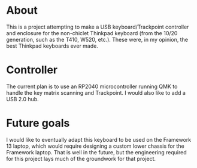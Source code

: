 # About

This is a project attempting to make a USB keyboard/Trackpoint controller and enclosure for the non-chiclet Thinkpad keyboard (from the 10/20 generation, such as the T410, W520, etc.). These were, in my opinion, the best Thinkpad keyboards ever made.

# Controller

The current plan is to use an RP2040 microcontroller running QMK to handle the key matrix scanning and Trackpoint. I would also like to add a USB 2.0 hub.


# Future goals

I would like to eventually adapt this keyboard to be used on the Framework 13 laptop, which would require designing a custom lower chassis for the Framework laptop. That is well in the future, but the engineering required for this project lays much of the groundwork for that project. 

